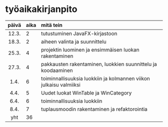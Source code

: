 # työaikakirjanpito

| päivä | aika | mitä tein  |
| :----:|:-----| :-----|
| 12.3. | 2    | tutustuminen JavaFX-kirjastoon |
| 18.3. | 2    | aiheen valinta ja suunnittelu  |
| 25.3. | 4    | projektin luominen ja ensimmäisen luokan rakentaminen |
| 27.3. | 4    | pakkausten rakentaminen, luokkien suunnittelu ja koodaaminen |
| 1.4.  | 6    | toiminnallisuuksia luokkiin ja kolmannen viikon julkaisu valmiiksi |
| 4.4.  | 5    | Uudet luokat WinTable ja WinCategory |
| 6.4.  | 6    | toiminnallisuuksia luokkiin |
| 8.4.  | 7    | tuplausmoodin rakentaminen ja refaktorointia |
| yht   | 36   | | 
